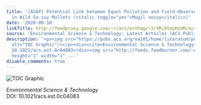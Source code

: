 ```yaml
---
title: '[ASAP] Potential Link between Equol Pollution and Field-Observed Intersex
  in Wild So-iuy Mullets (<italic toggle="yes">Mugil soiuy</italic>)'
date: '2020-09-10'
linkTitle: http://feedproxy.google.com/~r/acs/esthag/~3/XRi0lmyKoUM/acs.est.0c04083
source: 'Environmental Science & Technology: Latest Articles (ACS Publications)'
description: '<p><img src="https://pubs.acs.org/na101/home/literatum/publisher/achs/journals/content/esthag/0/esthag.ahead-of-print/acs.est.0c04083/20200910/images/medium/es0c04083_0007.gif"
  alt="TOC Graphic"/></p><div><cite>Environmental Science & Technology</cite></div><div>DOI:
  10.1021/acs.est.0c04083</div><img src="http://feeds.feedburner.com/~r/acs/esthag/~4/XRi0lmyKoUM"
  height="1" width="1" ...'
disable_comments: true
---
```

<p><img src="https://pubs.acs.org/na101/home/literatum/publisher/achs/journals/content/esthag/0/esthag.ahead-of-print/acs.est.0c04083/20200910/images/medium/es0c04083_0007.gif" alt="TOC Graphic"/></p><div><cite>Environmental Science & Technology</cite></div><div>DOI: 10.1021/acs.est.0c04083</div><img src="http://feeds.feedburner.com/~r/acs/esthag/~4/XRi0lmyKoUM" height="1" width="1" ...